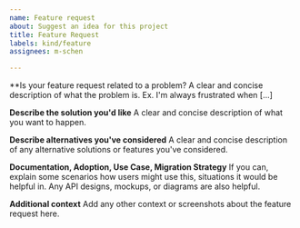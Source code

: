 ```yaml
---
name: Feature request
about: Suggest an idea for this project
title: Feature Request
labels: kind/feature
assignees: m-schen

---
```


**Is your feature request related to a problem? 
A clear and concise description of what the problem is. Ex. I'm always frustrated when [...]

**Describe the solution you'd like**
A clear and concise description of what you want to happen.

**Describe alternatives you've considered**
A clear and concise description of any alternative solutions or features you've considered.

**Documentation, Adoption, Use Case, Migration Strategy**
If you can, explain some scenarios how users might use this, situations it would be helpful in. Any API designs, mockups, or diagrams are also helpful. 

**Additional context**
Add any other context or screenshots about the feature request here.
